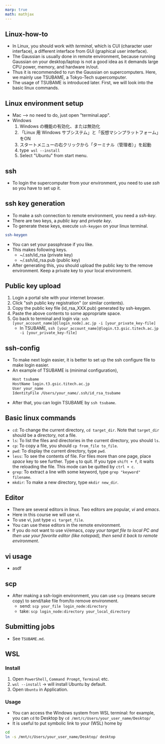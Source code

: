 ```yaml
---
marp: true
math: mathjax
---
```

<!-- headingDivider: 2 -->

## Linux-how-to
* In Linux, you should work with *terminal*, which is CUI (character user interface), a different interface from GUI (graphical user interface).
* The Gaussian is usually done in remote environment, because running Gaussian on your desktop/laptop is not a good idea as it demands large CPU power, memory, and hardware in/out.
* Thus it is recommended to run the Gaussian on supercomputers. Here, we mainly use TSUBAME, a Tokyo-Tech supercomputer.
* The usage of TSUBAME is introduced later. First, we will look into the basic linux commands.

## Linux environment setup
* Mac --> no need to do, just open "terminal.app".
* Windows
    1. Windows の機能の有効化、または無効化
    2. 「Linux 用 Windows サブシステム」と「仮想マシンプラットフォーム」をON
    3. スタートメニューの右クリックから「ターミナル（管理者）」を起動
    4. type` wsl --install`
    5. Select "Ubuntu" from start menu.

## ssh
* To login the supercomputer from your environment, you need to use *ssh* so you have to set up it.

## ssh key generation
* To make a ssh connection to remote environment, you need a *ssh-key*.
* There are two keys, a *public key* and  *private key*.
* To generate these keys, execute `ssh-keygen` on your linux terminal.
```bash
ssh-keygen
```
* You can set your passphrase if you like.
* This makes following keys.
    + ~/.ssh/id_rsa (private key)
    + ~/.ssh/id_rsa.pub (public key)
* After generating this, you should upload the public key to the remove environment. Keep a private key to your local environment.

## Public key upload
1. Login a portal site with your internet browser.
2. Click "ssh public key registration" (or similar contents).
3. Copy the public key file (id_rsa_XXX.pub) generated by ssh-keygen.
4. Paste the above contents to some appropriate space.
5. Go back to terminal and login via: `ssh [your_account_name]@[login_node].ac.jp -i [your_private_key-file]`
    * In TSUBAME, `ssh [your_account_name]@login.t3.gsic.titech.ac.jp -i [your_private_key-file]`

## ssh-config
* To make next login easier, it is better to set up the ssh configure file to make login easier.
* An example of TSUBAME is (minimal configuration),
    ```bash
    Host tsubame
    HostName login.t3.gsic.titech.ac.jp
    User your_name
    IdentityFile /Users/your_name/.ssh/id_rsa_tsubame
    ```
* After that, you can login TSUBAME by `ssh tsubame`.

## Basic linux commands
* `cd`: To change the current directory, `cd target_dir`. Note that `target_dir` should be a directory, not a file.
* `ls`: To list the files and directories in the current directory, you should `ls`.
* `cp`: To copy a file, you should `cp from_file to_file`.
* `pwd`: To display the current directory, type `pwd`.
* `less`: To see the contents of file. For files more than one page, place *space* key to see further. Type `q` to quit. If you type `shift + f`, it waits the reloading the file. This mode can be quitted by `ctrl + c`.
* `grep`: To extract a line with some keyword, type `grep "keyword" filename`.
* `mkdir`: To make a new directory, type `mkdir new_dir`.

## Editor
* There are several editors in linux. Two editors are popular, *vi* and *emacs*.
* Here in this course we will use vi.
* To use vi, just type `vi target_file`.
* You can use these editors in the remote environment.
* If you do not want to use vi/emacs, *copy your target file to local PC and then use your favorite editor (like notepad), then send it back to remote environment*.

## vi usage
* asdf

## scp
* After making a ssh-login environment, you can use `scp` (means secure copy) to send/take file from/to remove environment.
    * send: `scp your_file login_node:directory`
    * take: `scp login_node:directory your_local_directory`

## Submitting jobs
* See `TSUBAME.md`.

## WSL
### Install
1. Open `PowerShell`, `Command Prompt`, `Terminal` etc.
2. `wsl --install` -> will install Ubuntu by default. 
3. Open `Ubuntu` in Application.

### Usage
* You can access the Windows system from WSL terminal: for example, you can `cd` to Desktop by `cd /mnt/c/Users/your_user_name/Desktop/`
* It is useful to put symbolic link to your (WSL) home by
```bash
cd
ln -s /mnt/c/Users/your_user_name/Desktop/ desktop
```